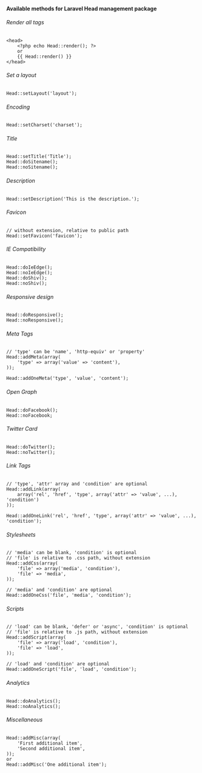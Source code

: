 #### Available methods for Laravel Head management package

###### Render all tags
	<head>
		<?php echo Head::render(); ?>
		or
		{{ Head::render() }}
	</head>

###### Set a layout
	Head::setLayout('layout');

###### Encoding
	Head::setCharset('charset');

###### Title
	Head::setTitle('Title');
	Head::doSitename();
	Head::noSitename();

###### Description
	Head::setDescription('This is the description.');

###### Favicon
	// without extension, relative to public path
	Head::setFavicon('favicon');

###### IE Compatibility
	Head::doIeEdge();
	Head::noIeEdge();
	Head::doShiv();
	Head::noShiv();

###### Responsive design
	Head::doResponsive();
	Head::noResponsive();

###### Meta Tags
	// 'type' can be 'name', 'http-equiv' or 'property'
	Head::addMeta(array(
		'type' => array('value' => 'content'),
	));
	
	Head::addOneMeta('type', 'value', 'content');

###### Open Graph
	Head::doFacebook();
	Head::noFacebook;

###### Twitter Card
	Head::doTwitter();
	Head::noTwitter();

###### Link Tags
	// 'type', 'attr' array and 'condition' are optional
	Head::addLink(array(
		array('rel', 'href', 'type', array('attr' => 'value', ...), 'condition')
	));

	Head::addOneLink('rel', 'href', 'type', array('attr' => 'value', ...), 'condition');

###### Stylesheets
	// 'media' can be blank, 'condition' is optional
	// 'file' is relative to .css path, without extension
	Head::addCss(array(
		'file' => array('media', 'condition'),
		'file' => 'media',
	));

	// 'media' and 'condition' are optional
	Head::addOneCss('file', 'media', 'condition');

###### Scripts
	// 'load' can be blank, 'defer' or 'async', 'condition' is optional
	// 'file' is relative to .js path, without extension
	Head::addScript(array(
		'file' => array('load', 'condition'),
		'file' => 'load',
	));

	// 'load' and 'condition' are optional
	Head::addOneScript('file', 'load', 'condition');

###### Analytics
	Head::doAnalytics();
	Head::noAnalytics();

###### Miscellaneous
	Head::addMisc(array(
		'First additional item',
		'Second additional item',
	));
	or
	Head::addMisc('One additional item');
